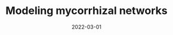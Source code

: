 ---
date: 2022-03-01
published: true
title: "Modeling mycorrhizal networks"
location: R Studio, Macbook Pro
description: "Exploring the role of network connectivity in system stress outcomes"
disciplines: Mathematical Modeling <br> Theory 
media: Book
ownership: Personal
client:
time_period: 2022-2023
thumbnail: "/projects/neighbors_model/sick_model.jpg"

website:
  button_text: My ESA 2023 talk
  url: /esa2023

intro: |
  **R Studio, Macbook Pro** <br><br>
   Much of my dissertation focuses on the role of 'neighbors' in shaping the structure and functions of mycorrhizal networks. In this project, I break from my path as an empericist and instead work with a mathematical model made up of a system of ordinary differential equations. In this model, we manipulate the degree of connectivity between cooccuring plant-fungal pairs as well as the ability of members within the network to assess partner quality (which we refer to as ROI). This model can be viewed in its entirety on my [github](https://github.com/gaberunte/myconetwork) or as a formatted presentation at the ESA link below. 

content_layout:

  - section_layout: 3col
    images:
      - caption: Two trees growing with a shared nutrient pool
        description: 'Two trees growing with a shared nutrient pool'
        url: '/projects/neighbors_model/separate_model.jpg'
        width:
        height:

      - caption: Simulated growth to equillibrium
        description: 'Simulated growth to equillibrium'
        url: '/projects/neighbors_model/savegif.gif'
        width:
        height:

      - caption: A sick tree connected to its neighbor via fungal networks 
        description: 'A sick tree connected to its neighbor via fungal networks'
        url: '/projects/neighbors_model/sick_model.jpg'
        width:
        height:


---
